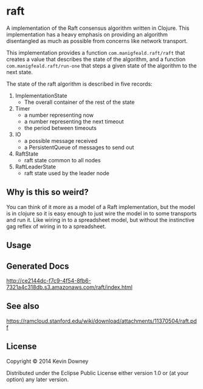 # raft

A implementation of the Raft consensus algorithm written in
Clojure. This implementation has a heavy emphasis on providing an
algorithm disentangled as much as possible from concerns like network
transport.

This implementation provides a function `com.manigfeald.raft/raft`
that creates a value that describes the state of the algorithm, and a
function `com.manigfeald.raft/run-one` that steps a given state of the
algorithm to the next state.

The state of the raft algorithm is described in five records:

1. ImplementationState
   - The overall container of the rest of the state
2. Timer
   - a number representing now
   - a number representing the next timeout
   - the period between timeouts
3. IO
   - a possible message received
   - a PersistentQueue of messages to send out
4. RaftState
   - raft state common to all nodes
5. RaftLeaderState
   - raft state used by the leader node

## Why is this so weird?

You can think of it more as a model of a Raft implementation, but the
model is in clojure so it is easy enough to just wire the model in to
some transports and run it. Like wiring in to a spreadsheet model, but
without the instinctive gag reflex of wiring in to a spreadsheet.

## Usage

## Generated Docs

http://ce2144dc-f7c9-4f54-8fb6-7321a4c318db.s3.amazonaws.com/raft/index.html

## See also

https://ramcloud.stanford.edu/wiki/download/attachments/11370504/raft.pdf

## License

Copyright © 2014 Kevin Downey

Distributed under the Eclipse Public License either version 1.0 or (at
your option) any later version.
